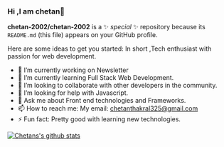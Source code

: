 ### Hi ,I am chetan👋


**chetan-2002/chetan-2002** is a ✨ _special_ ✨ repository because its `README.md` (this file) appears on your GitHub profile.

Here are some ideas to get you started:
In short ,Tech enthusiast with passion for web development.
- 🔭 I’m currently working on Newsletter
- 🌱 I’m currently learning Full Stack Web Development.
- 👯 I’m looking to collaborate with other developers in the community.
- 🤔 I’m looking for help with Javascript.
- 💬 Ask me about Front end technologies and Frameworks.
- 📫 How to reach me: My email: chetanthakral325@gmail.com
- ⚡ Fun fact: Pretty good with learning new technologies.

[![Chetans's github stats](https://github-readme-stats.vercel.app/api?username=chetan-2002&count_private=true&include_all_commits=true&theme=radical)](https://google.com)


